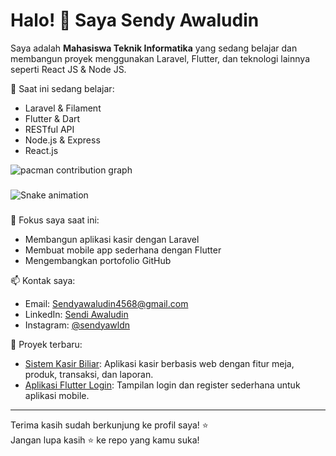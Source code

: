 # Halo! 👋 Saya Sendy Awaludin

Saya adalah **Mahasiswa Teknik Informatika** yang sedang belajar dan membangun proyek menggunakan Laravel, Flutter, dan teknologi lainnya seperti React JS & Node JS.

🌱 Saat ini sedang belajar:
- Laravel & Filament
- Flutter & Dart
- RESTful API
- Node.js & Express
- React.js

<picture>
  <source media="(prefers-color-scheme: dark)" srcset="https://raw.githubusercontent.com/sendyawldn/output/pacman-contribution-graph-dark.svg">
  <source media="(prefers-color-scheme: light)" srcset="https://raw.githubusercontent.com/sendyawldn/output/pacman-contribution-graph.svg">
  <img alt="pacman contribution graph" src="https://raw.githubusercontent.com/sendyawldn/sendyawldn/output/pacman-contribution-graph.svg">
</picture>

###

<img src="https://raw.githubusercontent.com/sendyawldn/sendyawldn/output/snake.svg" alt="Snake animation" />

###

💼 Fokus saya saat ini:
- Membangun aplikasi kasir dengan Laravel
- Membuat mobile app sederhana dengan Flutter
- Mengembangkan portofolio GitHub

📫 Kontak saya:
- Email: Sendyawaludin4568@gmail.com
- LinkedIn: [Sendi Awaludin](https://www.linkedin.com/in/sendi-awaludin-79b373255)
- Instagram: [@sendyawldn](https://www.instagram.com/sendyawldn)

📁 Proyek terbaru:
- [Sistem Kasir Biliar](https://github.com/Sendyawaldn/sistem-kasir-biliar): Aplikasi kasir berbasis web dengan fitur meja, produk, transaksi, dan laporan.
- [Aplikasi Flutter Login](https://github.com/Sendyawaldn/flutter-login): Tampilan login dan register sederhana untuk aplikasi mobile.

---

Terima kasih sudah berkunjung ke profil saya! ⭐  
Jangan lupa kasih ⭐ ke repo yang kamu suka!
